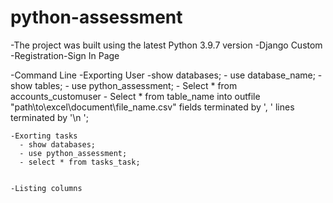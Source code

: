 # python-assessment
 -The project was built using the latest Python 3.9.7 version
 -Django Custom
 -Registration-Sign In Page

-Command Line 
  -Exporting User
     -show databases;
     - use database_name;
     - show tables;
     - use python_assessment;
     - Select * from accounts_customuser
     - Select * from table_name into outfile  "path\\to\\excel\\document\\file_name.csv" fields terminated by ', '  lines terminated by '\n '; 


    -Exorting tasks
      - show databases;
      - use python_assessment;
      - select * from tasks_task;
      
      
    -Listing columns


